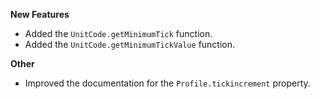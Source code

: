 **New Features**

* Added the `UnitCode.getMinimumTick` function.
* Added the `UnitCode.getMinimumTickValue` function.

**Other**

* Improved the documentation for the `Profile.tickincrement` property.